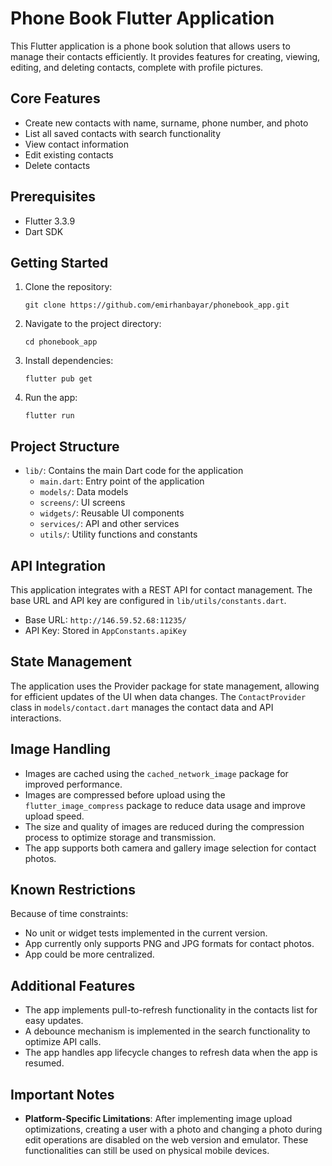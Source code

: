 # Phone Book Flutter Application

This Flutter application is a phone book solution that allows users to manage their contacts efficiently. It provides features for creating, viewing, editing, and deleting contacts, complete with profile pictures.

## Core Features

- Create new contacts with name, surname, phone number, and photo
- List all saved contacts with search functionality
- View contact information
- Edit existing contacts
- Delete contacts

## Prerequisites

- Flutter 3.3.9
- Dart SDK

## Getting Started

1. Clone the repository:
   ```
   git clone https://github.com/emirhanbayar/phonebook_app.git
   ```

2. Navigate to the project directory:
   ```
   cd phonebook_app
   ```

3. Install dependencies:
   ```
   flutter pub get
   ```

4. Run the app:
   ```
   flutter run
   ```

## Project Structure

- `lib/`: Contains the main Dart code for the application
    - `main.dart`: Entry point of the application
    - `models/`: Data models
    - `screens/`: UI screens
    - `widgets/`: Reusable UI components
    - `services/`: API and other services
    - `utils/`: Utility functions and constants

## API Integration

This application integrates with a REST API for contact management. The base URL and API key are configured in `lib/utils/constants.dart`.

- Base URL: `http://146.59.52.68:11235/`
- API Key: Stored in `AppConstants.apiKey`

## State Management

The application uses the Provider package for state management, allowing for efficient updates of the UI when data changes. The `ContactProvider` class in `models/contact.dart` manages the contact data and API interactions.

## Image Handling

- Images are cached using the `cached_network_image` package for improved performance.
- Images are compressed before upload using the `flutter_image_compress` package to reduce data usage and improve upload speed.
- The size and quality of images are reduced during the compression process to optimize storage and transmission.
- The app supports both camera and gallery image selection for contact photos.

## Known Restrictions

Because of time constraints:

- No unit or widget tests implemented in the current version.
- App currently only supports PNG and JPG formats for contact photos.
- App could be more centralized.

## Additional Features

- The app implements pull-to-refresh functionality in the contacts list for easy updates.
- A debounce mechanism is implemented in the search functionality to optimize API calls.
- The app handles app lifecycle changes to refresh data when the app is resumed.

## Important Notes

- **Platform-Specific Limitations**: After implementing image upload optimizations, creating a user with a photo and changing a photo during edit operations are disabled on the web version and emulator. These functionalities can still be used on physical mobile devices.
